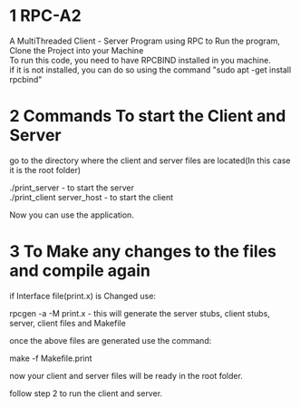 # 1 RPC-A2
A MultiThreaded Client - Server Program using RPC
to Run the program, Clone the Project into your Machine  
To run this code, you need to have RPCBIND installed in you machine.   
if it is not installed, you can do so using the command "sudo apt -get install rpcbind"  

# 2 Commands To start the Client and Server 
go to the directory where the client and server files are located(In this case it is the root folder)  

./print_server - to start the server    
./print_client server_host - to start the client    

Now you can use the application.  


# 3 To Make any changes to the files and compile again  

if Interface file(print.x) is Changed use:  

rpcgen -a -M print.x - this will generate the server stubs, client stubs, server, client files and Makefile 
 
 
once the above files are generated use the command:  

make -f Makefile.print

now your client and server files will be ready in the root folder.

follow step 2 to run the client and server. 
